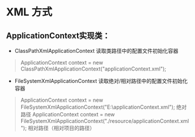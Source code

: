 # XML 方式
## ApplicationContext实现类：
* ClassPathXmlApplicationContext 读取类路径中的配置文件初始化容器
> ApplicationContext context = new ClassPathXmlApplicationContext("applicationContext.xml");
* FileSystemXmlApplicationContext 读取绝对/相对路径中的配置文件初始化容器
> ApplicationContext context = new FileSystemXmlApplicationContext("E:\\applicationContext.xml"); 绝对路径
> ApplicationContext context = new FileSystemXmlApplicationContext("./resource/applicationContext.xml"); 相对路径（相对项目的路径）
